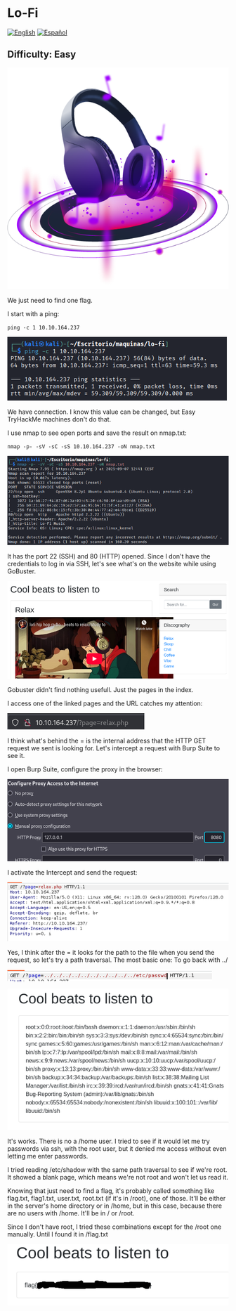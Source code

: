 # Lo-Fi
[![English](https://img.shields.io/badge/English-blue.svg)](README.md) [![Español](https://img.shields.io/badge/Español-green.svg)](README.es.md)

## Difficulty: Easy

![logo](img/logo.png)

We just need to find one flag.

I start with a ping:
```
ping -c 1 10.10.164.237
```

![1](img/1.png)

We have connection.  I know this value can be changed, but Easy TryHackMe machines don't do that.

I use nmap to see open ports and save the result on nmap.txt:

```
nmap -p- -sV -sC -sS 10.10.164.237 -oN nmap.txt
```

![nmap](img/2.png)

It has the port 22 (SSH) and 80 (HTTP) opened. Since I don't have the credentials to log in via SSH, let's see what's on the website while using GoBuster.

![web](img/3.png)

Gobuster didn't find nothing usefull. Just the pages in the index.

I access one of the linked pages and the URL catches my attention:

![url](img/4.png)

I think what's behind the = is the internal address that the HTTP GET request we sent is looking for. Let's intercept a request with Burp Suite to see it.

I open Burp Suite, configure the proxy in the browser:

![proxy](img/5.png)

I activate the Intercept and send the request:

![petición](img/6.png)

Yes, I think after the = it looks for the path to the file when you send the request, so let's try a path traversal. The most basic one: To go back with ../

![Path Traversal](img/7.png)

![passwd](img/8.png)

It's works. There is no a /home user. I tried to see if it would let me try passwords via ssh, with the root user, but it denied me access without even letting me enter passwords.

I tried reading /etc/shadow with the same path traversal to see if we're root. It showed a blank page, which means we're not root and won't let us read it.

Knowing that just need to find a flag, it's probably called something like flag.txt, flag1.txt, user.txt, root.txt (if it's in /root), one of those. It'll be either in the server's home directory or in /home, but in this case, because there are no users with /home. It'll be in / or /root.

Since I don't have root, I tried these combinations except for the /root one manually. Until I found it in /flag.txt

![flag](img/9.png)
